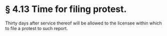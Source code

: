 # § 4.13   Time for filing protest.

Thirty days after service thereof will be allowed to the licensee within which to file a protest to such report.




